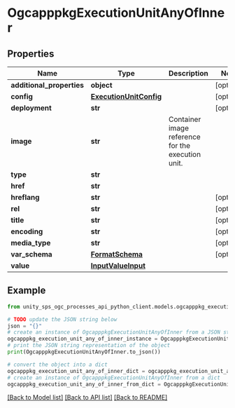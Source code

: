 # OgcapppkgExecutionUnitAnyOfInner


## Properties

Name | Type | Description | Notes
------------ | ------------- | ------------- | -------------
**additional_properties** | **object** |  | [optional]
**config** | [**ExecutionUnitConfig**](ExecutionUnitConfig.md) |  | [optional]
**deployment** | **str** |  | [optional]
**image** | **str** | Container image reference for the execution unit. |
**type** | **str** |  |
**href** | **str** |  |
**hreflang** | **str** |  | [optional]
**rel** | **str** |  | [optional]
**title** | **str** |  | [optional]
**encoding** | **str** |  | [optional]
**media_type** | **str** |  | [optional]
**var_schema** | [**FormatSchema**](FormatSchema.md) |  | [optional]
**value** | [**InputValueInput**](InputValueInput.md) |  |

## Example

```python
from unity_sps_ogc_processes_api_python_client.models.ogcapppkg_execution_unit_any_of_inner import OgcapppkgExecutionUnitAnyOfInner

# TODO update the JSON string below
json = "{}"
# create an instance of OgcapppkgExecutionUnitAnyOfInner from a JSON string
ogcapppkg_execution_unit_any_of_inner_instance = OgcapppkgExecutionUnitAnyOfInner.from_json(json)
# print the JSON string representation of the object
print(OgcapppkgExecutionUnitAnyOfInner.to_json())

# convert the object into a dict
ogcapppkg_execution_unit_any_of_inner_dict = ogcapppkg_execution_unit_any_of_inner_instance.to_dict()
# create an instance of OgcapppkgExecutionUnitAnyOfInner from a dict
ogcapppkg_execution_unit_any_of_inner_from_dict = OgcapppkgExecutionUnitAnyOfInner.from_dict(ogcapppkg_execution_unit_any_of_inner_dict)
```
[[Back to Model list]](../README.md#documentation-for-models) [[Back to API list]](../README.md#documentation-for-api-endpoints) [[Back to README]](../README.md)
